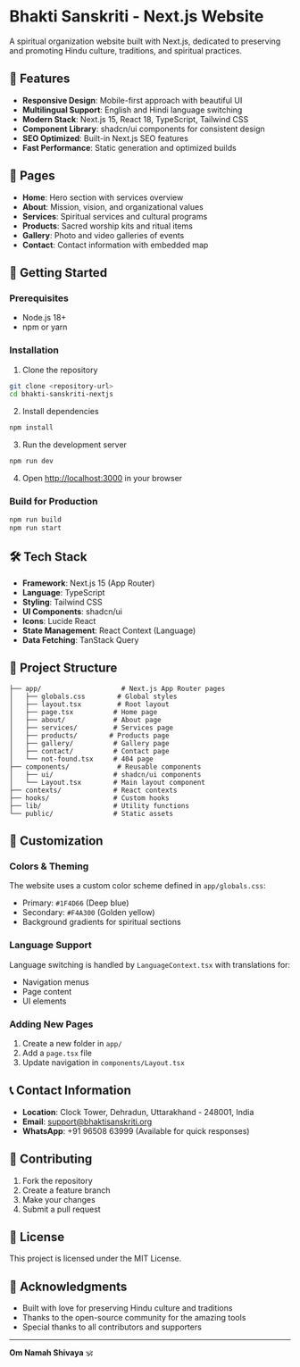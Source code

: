 # Bhakti Sanskriti - Next.js Website

A spiritual organization website built with Next.js, dedicated to preserving and promoting Hindu culture, traditions, and spiritual practices.

## 🌟 Features

- **Responsive Design**: Mobile-first approach with beautiful UI
- **Multilingual Support**: English and Hindi language switching
- **Modern Stack**: Next.js 15, React 18, TypeScript, Tailwind CSS
- **Component Library**: shadcn/ui components for consistent design
- **SEO Optimized**: Built-in Next.js SEO features
- **Fast Performance**: Static generation and optimized builds

## 📱 Pages

- **Home**: Hero section with services overview
- **About**: Mission, vision, and organizational values
- **Services**: Spiritual services and cultural programs
- **Products**: Sacred worship kits and ritual items
- **Gallery**: Photo and video galleries of events
- **Contact**: Contact information with embedded map

## 🚀 Getting Started

### Prerequisites

- Node.js 18+ 
- npm or yarn

### Installation

1. Clone the repository
```bash
git clone <repository-url>
cd bhakti-sanskriti-nextjs
```

2. Install dependencies
```bash
npm install
```

3. Run the development server
```bash
npm run dev
```

4. Open [http://localhost:3000](http://localhost:3000) in your browser

### Build for Production

```bash
npm run build
npm run start
```

## 🛠 Tech Stack

- **Framework**: Next.js 15 (App Router)
- **Language**: TypeScript
- **Styling**: Tailwind CSS
- **UI Components**: shadcn/ui
- **Icons**: Lucide React
- **State Management**: React Context (Language)
- **Data Fetching**: TanStack Query

## 📁 Project Structure

```
├── app/                    # Next.js App Router pages
│   ├── globals.css        # Global styles
│   ├── layout.tsx         # Root layout
│   ├── page.tsx          # Home page
│   ├── about/            # About page
│   ├── services/         # Services page
│   ├── products/        # Products page
│   ├── gallery/          # Gallery page
│   ├── contact/          # Contact page
│   └── not-found.tsx     # 404 page
├── components/            # Reusable components
│   ├── ui/               # shadcn/ui components
│   └── Layout.tsx        # Main layout component
├── contexts/             # React contexts
├── hooks/                # Custom hooks
├── lib/                  # Utility functions
└── public/               # Static assets
```

## 🎨 Customization

### Colors & Theming

The website uses a custom color scheme defined in `app/globals.css`:
- Primary: `#1F4D66` (Deep blue)
- Secondary: `#F4A300` (Golden yellow)
- Background gradients for spiritual sections

### Language Support

Language switching is handled by `LanguageContext.tsx` with translations for:
- Navigation menus
- Page content
- UI elements

### Adding New Pages

1. Create a new folder in `app/`
2. Add a `page.tsx` file
3. Update navigation in `components/Layout.tsx`

## 📞 Contact Information

- **Location**: Clock Tower, Dehradun, Uttarakhand - 248001, India
- **Email**: support@bhaktisanskriti.org
- **WhatsApp**: +91 96508 63999 (Available for quick responses)

## 🤝 Contributing

1. Fork the repository
2. Create a feature branch
3. Make your changes
4. Submit a pull request

## 📄 License

This project is licensed under the MIT License.

## 🙏 Acknowledgments

- Built with love for preserving Hindu culture and traditions
- Thanks to the open-source community for the amazing tools
- Special thanks to all contributors and supporters

---

**Om Namah Shivaya** 🕉️